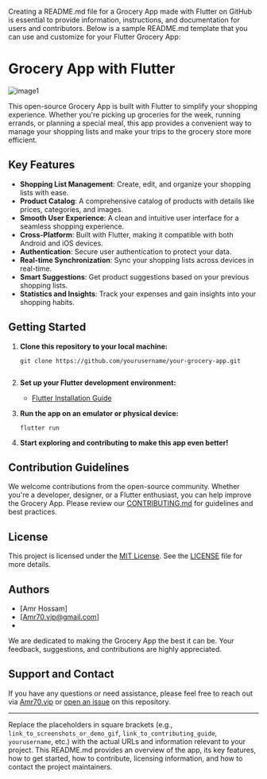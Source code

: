 Creating a README.md file for a Grocery App made with Flutter on GitHub is essential to provide information, instructions, and documentation for users and contributors. Below is a sample README.md template that you can use and customize for your Flutter Grocery App:

# Grocery App with Flutter

![image1](https://github.com/3MR7OSSAM/GroceryApp/assets/83048066/7d13ea5f-79ec-44ae-9247-a5a7cf0e1b59)

This open-source Grocery App is built with Flutter to simplify your shopping experience. Whether you're picking up groceries for the week, running errands, or planning a special meal, this app provides a convenient way to manage your shopping lists and make your trips to the grocery store more efficient.

## Key Features

- **Shopping List Management**: Create, edit, and organize your shopping lists with ease.
- **Product Catalog**: A comprehensive catalog of products with details like prices, categories, and images.
- **Smooth User Experience**: A clean and intuitive user interface for a seamless shopping experience.
- **Cross-Platform**: Built with Flutter, making it compatible with both Android and iOS devices.
- **Authentication**: Secure user authentication to protect your data.
- **Real-time Synchronization**: Sync your shopping lists across devices in real-time.
- **Smart Suggestions**: Get product suggestions based on your previous shopping lists.
- **Statistics and Insights**: Track your expenses and gain insights into your shopping habits.

## Getting Started

1. **Clone this repository to your local machine:**
   ```shell
   git clone https://github.com/yourusername/your-grocery-app.git


2. **Set up your Flutter development environment:**
   - [Flutter Installation Guide](https://flutter.dev/docs/get-started/install)

3. **Run the app on an emulator or physical device:**
   ```shell
   flutter run
   ```

4. **Start exploring and contributing to make this app even better!**

## Contribution Guidelines

We welcome contributions from the open-source community. Whether you're a developer, designer, or a Flutter enthusiast, you can help improve the Grocery App. Please review our [CONTRIBUTING.md](link_to_contributing_guide) for guidelines and best practices.

## License

This project is licensed under the [MIT License](link_to_license). See the [LICENSE](LICENSE) file for more details.

## Authors

- [Amr Hossam]
- [Amr70.vip@gmail.com]
-  
We are dedicated to making the Grocery App the best it can be. Your feedback, suggestions, and contributions are highly appreciated.

## Support and Contact

If you have any questions or need assistance, please feel free to reach out via [Amr70.vip](@gmail.com) or [open an issue](link_to_issues) on this repository.

---

Replace the placeholders in square brackets (e.g., `link_to_screenshots_or_demo_gif`, `link_to_contributing_guide`, `yourusername`, etc.) with the actual URLs and information relevant to your project. This README.md provides an overview of the app, its key features, how to get started, how to contribute, licensing information, and how to contact the project maintainers.
